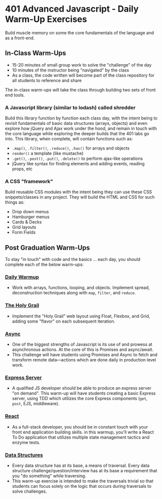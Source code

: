# 401 Advanced Javascript - Daily Warm-Up Exercises

Build muscle memory on some the core fundamentals of the language and as a front-end.

## In-Class Warm-Ups

- 15-20 minutes of small group work to solve the "challenge" of the day
- 10 minutes of the instructor being "navigated" by the class
- As a class, the code written will become part of the class repository for all students to reference and share

The in-class warm-ups will take the class through building two sets of front end tools.

### A Javascript library (similar to lodash) called **shredder**

Build this library function by function each class day, with the intent being to revisit fundamentals of basic data structures (arrays, objects) and even explore how jQuery and Ajax work under the hood, and remain in touch with the core language while exploring the deeper builds that the 401 labs go into. This library, when complete, will contain functions such as:

- `.map()`, `.filter()`, `.reduce()`, `.has()` for arrays and objects
- `render()` a template (like mustache)
- `.get()`, `.post()`, `.put()`, `.delete()` to perform ajax-like operations
- jQuery like syntax for finding elements and adding events, reading props, etc

### A CSS "framework"

Build reusable CSS modules with the intent being they can use these CSS snippets/classes in any project.  They will build the HTML and CSS for such things as:

- Drop down menus
- Hamburger menus
- Cards & Decks
- Grid layouts
- Form Fields

## Post Graduation Warm-Ups

To stay "in touch" with code and the basics ... each day, you should complete each of the below warm-ups:

### [Daily Warmup](./daily/)

- Work with arrays, functions, looping, and objects.  Implement spread, deconstruction techniques along with `map`, `filter`, and `reduce`.

### [The Holy Grail](./holy-grail/)

- Implement the "Holy Grail" web layout using Float, Flexbox, and Grid, adding some "flavor" on each subsequent iteration.

### [Async](./async/)

- One of the biggest strengths of Javascript is its use of and prowess at asynchronous actions. At the core of this is Promises and async/await.
- This challenge will have students using Promises and Async to fetch and transform remote data—actions which are done daily in production level work.

### [Express Server](./express/)

- A qualified JS developer should be able to produce an express server "on demand". This warm-up will have students creating a basic Express server, using TDD which utilizes the core Express components (`get`, `post`, EJS, middleware).

### [React](./react/)

- As a full-stack developer, you should be in constant touch with your front end application building skills. in this warmup, you'll write a React To Do application that utilizes multiple state management tactics and enzyme tests.

### [Data Structures](./dsa/)

- Every data structure has at its base, a means of traversal. Every data structure challenge/question/interview has at its base a requirement that you "do something" while traversing.
- This warm-up exercise is intended to make the traversals trivial so that students can focus solely on the logic that occurs during traversals to solve challenges.
